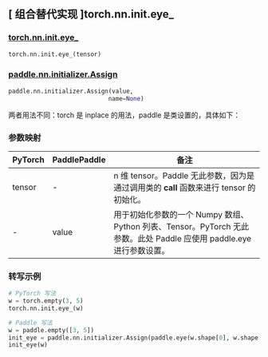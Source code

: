 ## [ 组合替代实现 ]torch.nn.init.eye_

### [torch.nn.init.eye_](https://pytorch.org/docs/stable/nn.init.html?highlight=eye_#torch.nn.init.eye_)

```python
torch.nn.init.eye_(tensor)
```

### [paddle.nn.initializer.Assign](https://www.paddlepaddle.org.cn/documentation/docs/zh/develop/api/paddle/nn/initializer/Assign_cn.html)

```python
paddle.nn.initializer.Assign(value,
                            name=None)
```

两者用法不同：torch 是 inplace 的用法，paddle 是类设置的，具体如下：

### 参数映射

| PyTorch       | PaddlePaddle | 备注                                                   |
| ------------- | ------------ | ------------------------------------------------------ |
| tensor        | -          | n 维 tensor。Paddle 无此参数，因为是通过调用类的 __call__ 函数来进行 tensor 的初始化。    |
| -          |  value          | 用于初始化参数的一个 Numpy 数组、Python 列表、Tensor。PyTorch 无此参数。此处 Paddle 应使用 paddle.eye 进行参数设置。             |

### 转写示例
```python
# PyTorch 写法
w = torch.empty(3, 5)
torch.nn.init.eye_(w)

# Paddle 写法
w = paddle.empty([3, 5])
init_eye = paddle.nn.initializer.Assign(paddle.eye(w.shape[0], w.shape[1]))
init_eye(w)
```
